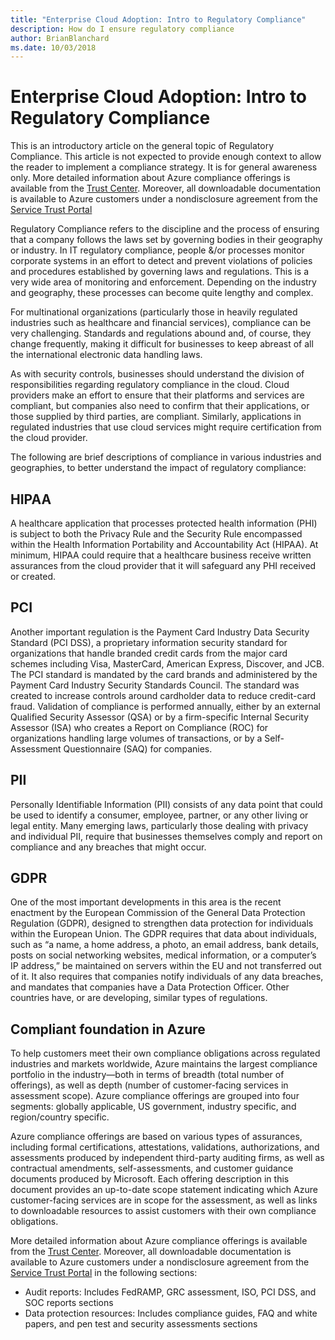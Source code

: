 ```yaml
---
title: "Enterprise Cloud Adoption: Intro to Regulatory Compliance"
description: How do I ensure regulatory compliance
author: BrianBlanchard
ms.date: 10/03/2018
---
```


# Enterprise Cloud Adoption: Intro to Regulatory Compliance
This is an introductory article on the general topic of Regulatory Compliance. This article is not expected to provide enough context to allow the reader to implement a compliance strategy. It is for general awareness only. More detailed information about Azure compliance offerings is available from the [Trust Center](https://aka.ms/allcompliance). Moreover, all downloadable documentation is available to Azure customers under a nondisclosure agreement from the [Service Trust Portal](https://aka.ms/stp)

Regulatory Compliance refers to the discipline and the process of ensuring that a company follows the laws set by governing bodies in their geography or industry. In  IT regulatory compliance, people &/or processes monitor corporate systems in an effort to detect and prevent violations of policies and procedures established by governing laws and regulations. This is a very wide area of monitoring and enforcement. Depending on the industry and geography, these processes can become quite lengthy and complex.

For multinational organizations (particularly those in heavily regulated industries such as healthcare and financial services), compliance can be very challenging. Standards and regulations abound and, of course, they change frequently, making it difficult for businesses to keep abreast of all the international electronic data handling laws.

As with security controls, businesses should understand the division of responsibilities regarding regulatory compliance in the cloud. Cloud providers make an effort to ensure that their platforms and services are compliant, but companies also need to confirm that their applications, or those supplied by third parties, are compliant.
Similarly, applications in regulated industries that use cloud services might require certification from the cloud provider.

The following are brief descriptions of compliance in various industries and geographies, to better understand the impact of regulatory compliance:

## HIPAA

A healthcare application that processes protected health information (PHI) is subject to both the Privacy Rule and the Security Rule encompassed within the Health Information Portability and Accountability Act (HIPAA). At minimum, HIPAA could require that a healthcare business receive written assurances from the cloud provider that it will safeguard any PHI received or created.

## PCI

Another important regulation is the Payment Card Industry Data Security Standard (PCI DSS), a proprietary information security standard for organizations that handle branded credit cards from the major card schemes including Visa, MasterCard, American Express, Discover, and JCB. The PCI standard is mandated by the card brands and administered by the Payment Card Industry Security Standards Council. The standard was created to increase controls around cardholder data to reduce credit-card fraud. Validation of compliance is performed annually, either by an external Qualified Security Assessor (QSA) or by a firm-specific Internal Security Assessor (ISA) who creates a Report on Compliance (ROC) for organizations handling large volumes of transactions, or by a Self-Assessment Questionnaire (SAQ) for companies.

## PII

Personally Identifiable Information (PII) consists of any data point that could be used to identify a consumer, employee, partner, or any other living or legal entity. Many emerging laws, particularly those dealing with privacy and individual PII, require that businesses themselves comply and report on compliance and any breaches that might occur.

## GDPR
One of the most important developments in this area is the recent enactment by the European Commission of the General Data Protection Regulation (GDPR), designed to strengthen data protection for individuals within the European Union. The GDPR requires that data about individuals, such as “a name, a home address, a photo, an email address, bank details, posts on social networking websites, medical information, or a computer’s IP address,” be maintained on servers within the EU and not transferred out of it. It also requires that companies notify individuals of any data breaches, and mandates that companies have a Data Protection Officer. Other countries have, or are developing, similar types of regulations.

## Compliant foundation in Azure

To help customers meet their own compliance obligations across regulated industries and markets worldwide, Azure maintains the largest compliance portfolio in the industry—both in terms of breadth (total number of offerings), as well as depth (number of customer-facing services in assessment scope). Azure compliance offerings are grouped into four segments: globally applicable, US government, industry specific, and region/country specific.

Azure compliance offerings are based on various types of assurances, including formal certifications, attestations, validations, authorizations, and assessments produced by independent third-party auditing firms, as well as contractual amendments, self-assessments, and customer guidance documents produced by Microsoft. Each offering description in this document provides an up-to-date scope statement indicating which Azure customer-facing services are in scope for the assessment, as well as links to downloadable resources to assist customers with their own compliance obligations.

More detailed information about Azure compliance offerings is available from the [Trust Center](https://aka.ms/allcompliance). Moreover, all downloadable documentation is available to Azure customers under a nondisclosure agreement from the [Service Trust Portal](https://aka.ms/stp) in the following sections:

* Audit reports: Includes FedRAMP, GRC assessment, ISO, PCI DSS, and SOC reports sections
* Data protection resources: Includes compliance guides, FAQ and white papers, and pen test and security assessments sections
